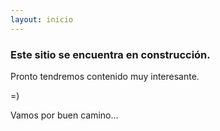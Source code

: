 ```yaml
---
layout: inicio
---
```


### Este sitio se encuentra en construcción.

Pronto tendremos contenido muy interesante.

=)

Vamos por buen camino...
